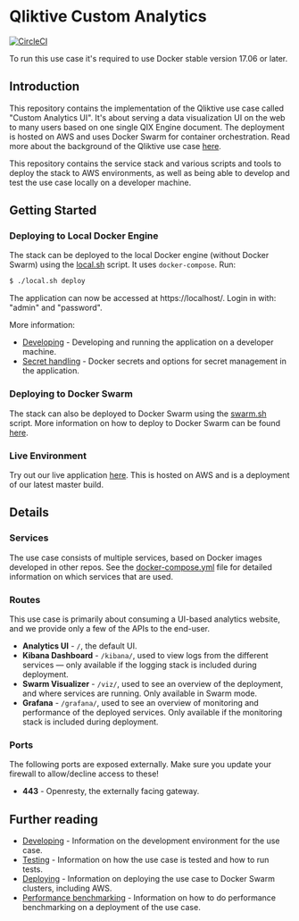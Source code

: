 # Qliktive Custom Analytics

[![CircleCI](https://circleci.com/gh/qlik-ea/qliktive-custom-analytics.svg?style=svg&circle-token=087152b4808d5373a8dcbbe82c2ff352e463a3a2)](https://circleci.com/gh/qlik-ea/qliktive-custom-analytics)

To run this use case it's required to use Docker stable version 17.06 or later.

## Introduction

This repository contains the implementation of the Qliktive use case called "Custom Analytics UI".
It's about serving a data visualization UI on the web to many users based on one single QIX Engine document.
The deployment is hosted on AWS and uses Docker Swarm for container orchestration. Read more about the background of the
Qliktive use case [here](https://github.com/qlik-ea/info/).

This repository contains the service stack and various scripts and tools to deploy the stack to AWS environments,
as well as being able to develop and test the use case locally on a developer machine.

## Getting Started

### Deploying to Local Docker Engine

The stack can be deployed to the local Docker engine (without Docker Swarm) using the
[local.sh](./local.sh) script. It uses `docker-compose`. Run:

```sh
$ ./local.sh deploy
```

The application can now be accessed at https://localhost/. Login in with: "admin" and "password".

More information:

- [Developing](./docs/developing.md) - Developing and running the application on a developer machine.
- [Secret handling](./docs/secrets.md) - Docker secrets and options for secret management in the application.

### Deploying to Docker Swarm

The stack can also be deployed to Docker Swarm using the [swarm.sh](./swarm.sh) script. More information on how to
deploy to Docker Swarm can be found [here](./docs/deploying-swarm.md).

### Live Environment

Try out our live application [here](https://ca.qliktive.com/). This is hosted on AWS and is a deployment of our latest
master build.

## Details

### Services

The use case consists of multiple services, based on Docker images developed in other repos.
See the [docker-compose.yml](docker-compose.yml) file for detailed information on which services that are used.

### Routes

This use case is primarily about consuming a UI-based analytics website, and we provide only a few of the APIs to the
end-user.

* **Analytics UI** - `/`, the default UI.
* **Kibana Dashboard** - `/kibana/`, used to view logs from the different services — only available if the logging
    stack is included during deployment.
* **Swarm Visualizer** - `/viz/`, used to see an overview of the deployment, and where services are running.
    Only available in Swarm mode.
* **Grafana** - `/grafana/`, used to see an overview of monitoring and performance of the deployed services.
    Only available if the monitoring stack is included during deployment.

### Ports

The following ports are exposed externally. Make sure you update your firewall to allow/decline access to these!

* **443** - Openresty, the externally facing gateway.

## Further reading

* [Developing](./docs/developing.md) - Information on the development environment for the use case.
* [Testing](./docs/testing.md) - Information on how the use case is tested and how to run tests.
* [Deploying](./docs/deploying-swarm.md) - Information on deploying the use case to Docker Swarm clusters,
    including AWS.
* [Performance benchmarking](./docs/performance.md) - Information on how to do performance benchmarking on a deployment
    of the use case.
